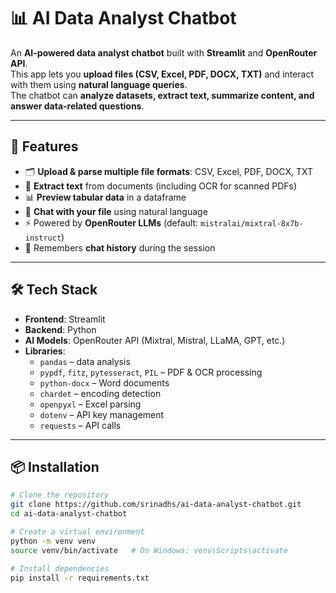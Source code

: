 # 📊 AI Data Analyst Chatbot  

An **AI-powered data analyst chatbot** built with **Streamlit** and **OpenRouter API**.  
This app lets you **upload files (CSV, Excel, PDF, DOCX, TXT)** and interact with them using **natural language queries**.  
The chatbot can **analyze datasets, extract text, summarize content, and answer data-related questions**.  

---

## 🚀 Features  
- 🗂️ **Upload & parse multiple file formats**: CSV, Excel, PDF, DOCX, TXT  
- 📄 **Extract text** from documents (including OCR for scanned PDFs)  
- 📊 **Preview tabular data** in a dataframe  
- 💬 **Chat with your file** using natural language  
- ⚡ Powered by **OpenRouter LLMs** (default: `mistralai/mixtral-8x7b-instruct`)  
- 🧠 Remembers **chat history** during the session  

---

## 🛠️ Tech Stack  
- **Frontend**: Streamlit  
- **Backend**: Python  
- **AI Models**: OpenRouter API (Mixtral, Mistral, LLaMA, GPT, etc.)  
- **Libraries**:  
  - `pandas` – data analysis  
  - `pypdf`, `fitz`, `pytesseract`, `PIL` – PDF & OCR processing  
  - `python-docx` – Word documents  
  - `chardet` – encoding detection  
  - `openpyxl` – Excel parsing  
  - `dotenv` – API key management  
  - `requests` – API calls  

---

## 📦 Installation  

```bash
# Clone the repository
git clone https://github.com/srinadhs/ai-data-analyst-chatbot.git
cd ai-data-analyst-chatbot

# Create a virtual environment
python -m venv venv
source venv/bin/activate   # On Windows: venv\Scripts\activate

# Install dependencies
pip install -r requirements.txt

